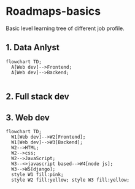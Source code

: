 # Roadmaps-basics
Basic level learning tree of different job profile.

## 1. Data Anlyst
```mermaid
flowchart TD;
  A[Web dev]-->Frontend;
  A[Web dev]-->Backend;
  
```

## 2. Full stack dev

## 3. Web dev
```mermaid
flowchart TD;
  W1[Web dev]-->W2[Frontend];
  W1[Web dev]-->W3[Backend];
  W2-->HTML;
  W2-->css;
  W2-->JavaScript;
  W3--<>javascript based-->W4[node js];
  W3-->W5[django];
  style W1 fill:pink;
  style W2 fill:yellow; style W3 fill:yellow;
  
```
